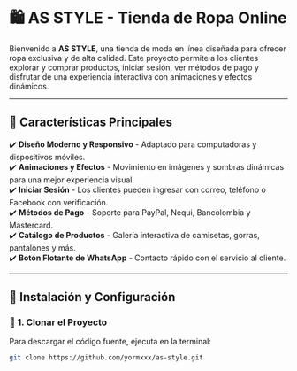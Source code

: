 # 🛍️ AS STYLE - Tienda de Ropa Online  

Bienvenido a **AS STYLE**, una tienda de moda en línea diseñada para ofrecer ropa exclusiva y de alta calidad. Este proyecto permite a los clientes explorar y comprar productos, iniciar sesión, ver métodos de pago y disfrutar de una experiencia interactiva con animaciones y efectos dinámicos.  

---

## 🚀 **Características Principales**  

✔️ **Diseño Moderno y Responsivo** - Adaptado para computadoras y dispositivos móviles.  
✔️ **Animaciones y Efectos** - Movimiento en imágenes y sombras dinámicas para una mejor experiencia visual.  
✔️ **Iniciar Sesión** - Los clientes pueden ingresar con correo, teléfono o Facebook con verificación.  
✔️ **Métodos de Pago** - Soporte para PayPal, Nequi, Bancolombia y Mastercard.  
✔️ **Catálogo de Productos** - Galería interactiva de camisetas, gorras, pantalones y más.  
✔️ **Botón Flotante de WhatsApp** - Contacto rápido con el servicio al cliente.  

---

## 📌 **Instalación y Configuración**  

### 🔹 **1. Clonar el Proyecto**  
Para descargar el código fuente, ejecuta en la terminal:  

```sh
git clone https://github.com/yormxxx/as-style.git
